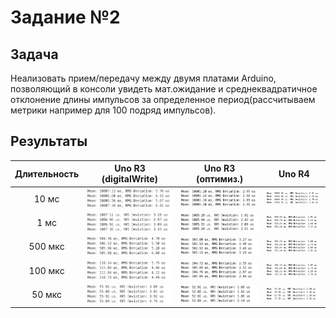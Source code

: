 # Задание №2

## Задача
Hеализовать прием/передачу между двумя платами Arduino, позволяющий в консоли увидеть мат.ожидание и среднеквадратичное отклонение длины импульсов за определенное период(рассчитываем метрики например для 100 подряд импульсов).

## Результаты

| Длительность | Uno R3 (digitalWrite) | Uno R3 (оптимиз.) | Uno R4 | 
|:------------:| :------------: | :------------: | :------------: |
|10 мс| ![10 мс](../R3_10000.png) | ![10 мс](../R3_10000_opt.png) | ![10 мс](../R4_10000.png) |
|1 мс| ![1 мс](../R3_1000.png) | ![1 мс](../R3_1000_opt.png) | ![1 мс](../R4_1000.png) |
|500 мкс| ![500 мкс](../R3_500.png) | ![500 мкс](../R3_500_opt.png) | ![500 мкс](../R4_500.png) |
|100 мкс| ![100 мкс](../R3_100.png) | ![100 мкс](../R3_100_opt.png) | ![100 мкс](../R4_100.png) |
|50 мкс| ![50 мкс](../R3_50.png) | ![50 мкс](../R3_50_opt.png) | ![50 мкс](../R4_50.png) |